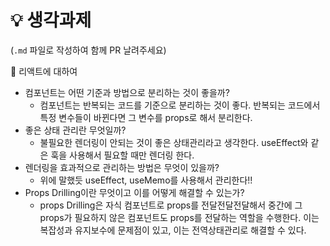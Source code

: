 # 💡 생각과제

(`.md` 파일로 작성하여 함께 PR 날려주세요)

🖤 리액트에 대하여

- 컴포넌트는 어떤 기준과 방법으로 분리하는 것이 좋을까?
  - 컴포넌트는 반복되는 코드를 기준으로 분리하는 것이 좋다. 반복되는 코드에서 특정 변수들이 바뀐다면 그 변수를 props로 해서 분리한다.
- 좋은 상태 관리란 무엇일까?
  - 불필요한 렌더링이 안되는 것이 좋은 상태관리라고 생각한다. useEffect와 같은 훅을 사용해서 필요할 때만 렌더링 한다.
- 렌더링을 효과적으로 관리하는 방법은 무엇이 있을까?
  - 위에 말했듯 useEffect, useMemo를 사용해서 관리한다!!
- Props Drilling이란 무엇이고 이를 어떻게 해결할 수 있는가?
  - props Drilling은 자식 컴포넌트로 props를 전달전달전달해서 중간에 그 props가 필요하지 않은 컴포넌트도 props를 전달하는 역할을 수행한다. 이는 복잡성과 유지보수에 문제점이 있고, 이는 전역상태관리로 해결할 수 있다.